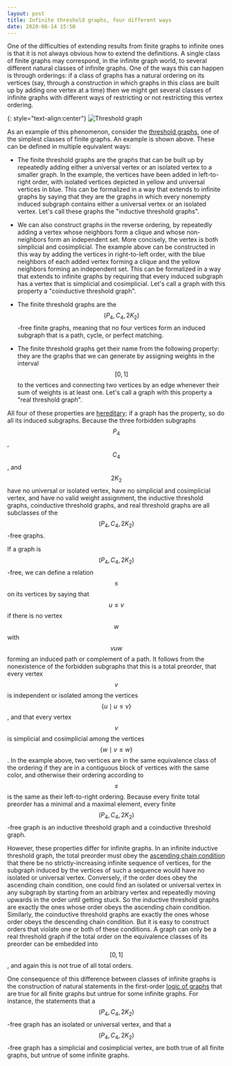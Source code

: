 ```yaml
---
layout: post
title: Infinite threshold graphs, four different ways
date: 2020-06-14 15:50
---
```

One of the difficulties of extending results from finite graphs to infinite ones is that it is not always obvious how to extend the definitions. A single class of finite graphs may correspond, in the infinite graph world, to several different natural classes of infinite graphs. One of the ways this can happen is through orderings: if a class of graphs has a natural ordering on its vertices (say, through a construction in which graphs in this class are built up by adding one vertex at a time) then we might get several classes of infinite graphs with different ways of restricting or not restricting this vertex ordering.

{: style="text-align:center"}
![Threshold graph]({{site.baseurl}}/assets/2020/threshold.svg)

As an example of this phenomenon, consider the [threshold graphs](https://en.wikipedia.org/wiki/Threshold_graph), one of the simplest classes of finite graphs. An example is shown above. These can be defined in multiple equivalent ways:

- The finite threshold graphs are the graphs that can be built up by repeatedly adding either a universal vertex or an isolated vertex to a smaller graph. In the example, the vertices have been added in left-to-right order, with isolated vertices depicted in yellow and universal vertices in blue. This can be formalized in a way that extends to infinite graphs by saying that they are the graphs in which every nonempty induced subgraph contains either a universal vertex or an isolated vertex. Let's call these graphs the "inductive threshold graphs".

- We can also construct graphs in the reverse ordering, by repeatedly adding a vertex whose neighbors form a clique and whose non-neighbors form an independent set. More concisely, the vertex is both simplicial and cosimplicial. The example above can be constructed in this way by adding the vertices in right-to-left order, with the blue neighbors of each added vertex forming a clique and the yellow neighbors forming an independent set. This can be formalized in a way that extends to infinite graphs by requiring that every induced subgraph has a vertex that is simplicial and cosimplicial. Let's call a graph with this property a "coinductive threshold graph".

- The finite threshold graphs are the $$(P_4,C_4,2K_2)$$-free finite graphs, meaning that no four vertices form an induced subgraph that is a path, cycle, or perfect matching.

- The finite threshold graphs get their name from the following property: they are the graphs that we can generate by assigning weights in the interval $$[0,1]$$ to the vertices and connecting two vertices by an edge whenever their sum of weights is at least one. Let's call a graph with this property a "real threshold graph".

All four of these properties are [hereditary](https://en.wikipedia.org/wiki/Hereditary_property): if a graph has the property, so do all its induced subgraphs. Because the three forbidden subgraphs $$P_4$$, $$C_4$$, and $$2K_2$$ have no universal or isolated vertex, have no simplicial and cosimplicial vertex, and have no valid weight assignment, the inductive threshold graphs, coinductive threshold graphs, and real threshold graphs are all subclasses of the $$(P_4,C_4,2K_2)$$-free graphs.

If a graph is $$(P_4,C_4,2K_2)$$-free, we can define a relation $$\le$$ on its vertices by saying that $$u\le v$$ if there is no vertex $$w$$ with $$vuw$$ forming an induced path or complement of a path. It follows from the nonexistence of the forbidden subgraphs that this is a total preorder, that every vertex $$v$$ is independent or isolated among the vertices $$\{u\mid u\le v\}$$, and that every vertex $$v$$ is simplicial and cosimplicial among the vertices $$\{w\mid v\le w\}$$. In the example above, two vertices are in the same equivalence class of the ordering if they are in a contiguous block of vertices with the same color, and otherwise their ordering according to $$\le$$ is the same as their left-to-right ordering. Because every finite total preorder has a minimal and a maximal element, every finite $$(P_4,C_4,2K_2)$$-free graph is an inductive threshold graph and a coinductive threshold graph.

However, these properties differ for infinite graphs. In an infinite inductive threshold graph, the total preorder must obey the [ascending chain condition](https://en.wikipedia.org/wiki/Ascending_chain_condition) that there be no strictly-increasing infinite sequence of vertices, for the subgraph induced by the vertices of such a sequence would have no isolated or universal vertex. Conversely, if the order does obey the ascending chain condition, one could find an isolated or universal vertex in any subgraph by starting from an arbitrary vertex and repeatedly moving upwards in the order until getting stuck. So the inductive threshold graphs are exactly the ones whose order obeys the ascending chain condition. Similarly, the coinductive threshold graphs are exactly the ones whose order obeys the descending chain condition. But it is easy to construct orders that violate one or both of these conditions. A graph can only be a real threshold graph if the total order on the equivalence classes of its preorder can be embedded into $$[0,1]$$, and again this is not true of all total orders.

One consequence of this difference between classes of infinite graphs is the construction of natural statements in the first-order [logic of graphs](https://en.wikipedia.org/wiki/Logic_of_graphs) that are true for all finite graphs but untrue for some infinite graphs. For instance, the statements that a $$(P_4,C_4,2K_2)$$-free graph has an isolated or universal vertex, and that a $$(P_4,C_4,2K_2)$$-free graph has a simplicial and cosimplicial vertex, are both true of all finite graphs, but untrue of some infinite graphs.